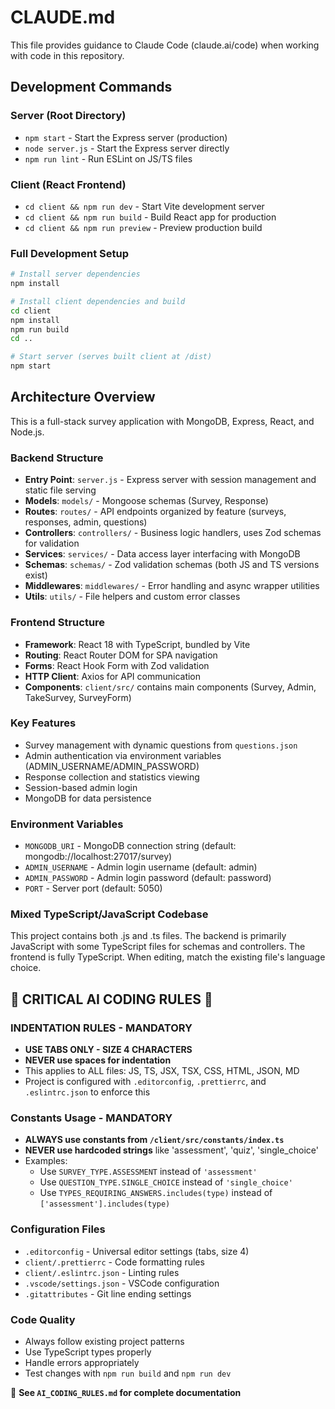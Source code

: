 # CLAUDE.md

This file provides guidance to Claude Code (claude.ai/code) when working with code in this repository.

## Development Commands

### Server (Root Directory)

- `npm start` - Start the Express server (production)
- `node server.js` - Start the Express server directly
- `npm run lint` - Run ESLint on JS/TS files

### Client (React Frontend)

- `cd client && npm run dev` - Start Vite development server
- `cd client && npm run build` - Build React app for production
- `cd client && npm run preview` - Preview production build

### Full Development Setup

```bash
# Install server dependencies
npm install

# Install client dependencies and build
cd client
npm install
npm run build
cd ..

# Start server (serves built client at /dist)
npm start
```

## Architecture Overview

This is a full-stack survey application with MongoDB, Express, React, and Node.js.

### Backend Structure

- **Entry Point**: `server.js` - Express server with session management and static file serving
- **Models**: `models/` - Mongoose schemas (Survey, Response)
- **Routes**: `routes/` - API endpoints organized by feature (surveys, responses, admin, questions)
- **Controllers**: `controllers/` - Business logic handlers, uses Zod schemas for validation
- **Services**: `services/` - Data access layer interfacing with MongoDB
- **Schemas**: `schemas/` - Zod validation schemas (both JS and TS versions exist)
- **Middlewares**: `middlewares/` - Error handling and async wrapper utilities
- **Utils**: `utils/` - File helpers and custom error classes

### Frontend Structure

- **Framework**: React 18 with TypeScript, bundled by Vite
- **Routing**: React Router DOM for SPA navigation
- **Forms**: React Hook Form with Zod validation
- **HTTP Client**: Axios for API communication
- **Components**: `client/src/` contains main components (Survey, Admin, TakeSurvey, SurveyForm)

### Key Features

- Survey management with dynamic questions from `questions.json`
- Admin authentication via environment variables (ADMIN_USERNAME/ADMIN_PASSWORD)
- Response collection and statistics viewing
- Session-based admin login
- MongoDB for data persistence

### Environment Variables

- `MONGODB_URI` - MongoDB connection string (default: mongodb://localhost:27017/survey)
- `ADMIN_USERNAME` - Admin login username (default: admin)
- `ADMIN_PASSWORD` - Admin login password (default: password)
- `PORT` - Server port (default: 5050)

### Mixed TypeScript/JavaScript Codebase

This project contains both .js and .ts files. The backend is primarily JavaScript with some TypeScript files for schemas and controllers. The frontend is fully TypeScript. When editing, match the existing file's language choice.

## 🚨 CRITICAL AI CODING RULES 🚨

### INDENTATION RULES - MANDATORY

- **USE TABS ONLY - SIZE 4 CHARACTERS**
- **NEVER use spaces for indentation**
- This applies to ALL files: JS, TS, JSX, TSX, CSS, HTML, JSON, MD
- Project is configured with `.editorconfig`, `.prettierrc`, and `.eslintrc.json` to enforce this

### Constants Usage - MANDATORY

- **ALWAYS use constants from `/client/src/constants/index.ts`**
- **NEVER use hardcoded strings** like 'assessment', 'quiz', 'single_choice'
- Examples:
    - Use `SURVEY_TYPE.ASSESSMENT` instead of `'assessment'`
    - Use `QUESTION_TYPE.SINGLE_CHOICE` instead of `'single_choice'`
    - Use `TYPES_REQUIRING_ANSWERS.includes(type)` instead of `['assessment'].includes(type)`

### Configuration Files

- `.editorconfig` - Universal editor settings (tabs, size 4)
- `client/.prettierrc` - Code formatting rules
- `client/.eslintrc.json` - Linting rules
- `.vscode/settings.json` - VSCode configuration
- `.gitattributes` - Git line ending settings

### Code Quality

- Always follow existing project patterns
- Use TypeScript types properly
- Handle errors appropriately
- Test changes with `npm run build` and `npm run dev`

📖 **See `AI_CODING_RULES.md` for complete documentation**
